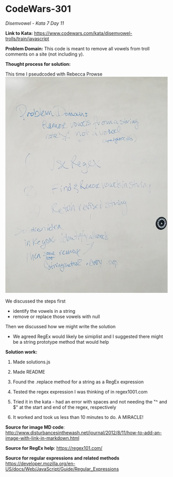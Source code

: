 # CodeWars-301
*Disemvowel - Kata 7 Day 11*

**Link to Kata:** 
https://www.codewars.com/kata/disemvowel-trolls/train/javascript

**Problem Domain:** This code is meant to remove all vowels from troll comments on a site (not including y).

**Thought process for solution:**

This time I pseudcoded with Rebecca Prowse
![Pseudo Code Whiteboard](Rebecca_Sooz_Pseudo.jpg)

We discussed the steps first
* identify the vowels in a string
* remove or replace those vowels with null

Then we discussed how we might write the solution
* We agreed RegEx would likely be simiplist and I suggested there might be a string prototype method that would help

**Solution work:**
1. Made solutions.js

2. Made README

3. Found the .replace method for a string as a RegEx expression

4. Tested the regex expression I was thinking of in regex1001.com

5. Tried it in the kata - had an error with spaces and not needing the "^ and $" at the start and end of the regex, respectively

6. It worked and took us less than 10 minutes to do. A MIRACLE!

**Source for image MD code**: http://www.disturbancesinthewash.net/journal/2012/8/11/how-to-add-an-image-with-link-in-markdown.html

**Source for RegEx help**:
https://regex101.com/

**Source for regular expressions and related methods**
https://developer.mozilla.org/en-US/docs/Web/JavaScript/Guide/Regular_Expressions
